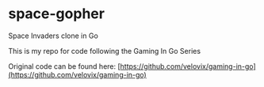 # space-gopher
Space Invaders clone in Go 

This is my repo for code following the Gaming In Go Series

Original code can be found here:
[https://github.com/velovix/gaming-in-go](https://github.com/velovix/gaming-in-go)

